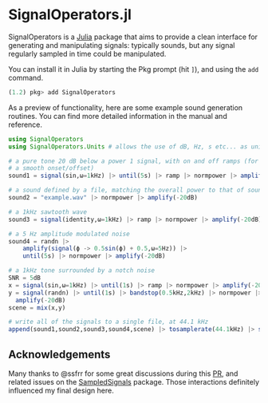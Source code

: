 # SignalOperators.jl

SignalOperators is a [Julia](https://julialang.org/) package that aims to provide a clean interface for generating and manipulating signals: typically sounds, but any signal regularly sampled in time could be manipulated.

You can install it in Julia by starting the Pkg prompt (hit `]`), and using the `add` command.

```julia
(1.2) pkg> add SignalOperators
```

As a preview of functionality, here are some example sound generation routines. You can find more detailed information in the manual and reference.

```julia
using SignalOperators
using SignalOperators.Units # allows the use of dB, Hz, s etc... as unitful values

# a pure tone 20 dB below a power 1 signal, with on and off ramps (for
# a smooth onset/offset)
sound1 = signal(sin,ω=1kHz) |> until(5s) |> ramp |> normpower |> amplify(-20dB)

# a sound defined by a file, matching the overall power to that of sound1
sound2 = "example.wav" |> normpower |> amplify(-20dB)

# a 1kHz sawtooth wave 
sound3 = signal(identity,ω=1kHz) |> ramp |> normpower |> amplify(-20dB)

# a 5 Hz amplitude modulated noise
sound4 = randn |> 
    amplify(signal(ϕ -> 0.5sin(ϕ) + 0.5,ω=5Hz)) |> 
    until(5s) |> normpower |> amplify(-20dB)

# a 1kHz tone surrounded by a notch noise
SNR = 5dB
x = signal(sin,ω=1kHz) |> until(1s) |> ramp |> normpower |> amplify(-20dB + SNR)
y = signal(randn) |> until(1s) |> bandstop(0.5kHz,2kHz) |> normpower |>
  amplify(-20dB)
scene = mix(x,y)

# write all of the signals to a single file, at 44.1 kHz
append(sound1,sound2,sound3,sound4,scene) |> tosamplerate(44.1kHz) |> sink("examples.wav")

```

## Acknowledgements

Many thanks to @ssfrr for some great discussions during this [PR](https://github.com/JuliaAudio/SampledSignals.jl/pull/44), and related issues on the [SampledSignals](https://github.com/JuliaAudio/SampledSignals.jl) package. Those interactions definitely influenced my final design here.
